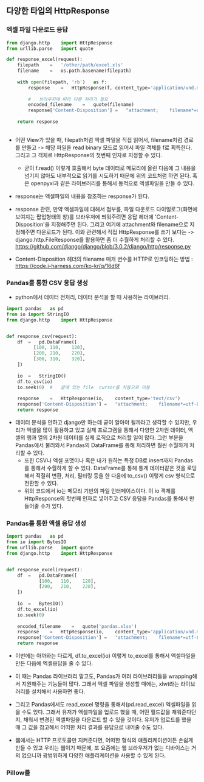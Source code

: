 ## 다양한 타입의 HttpResponse


### 엑셀 파일 다운로드 응답
```python
from django.http	import HttpResponse
from urllib.parse	import quote

def response_excel(request):
    filepath	=	'/other/path/excel.xls'
    filename	=	os.path.basename(filepath)
    
    with open(filepath,	'rb')	as f:
        response	=	HttpResponse(f,	content_type='application/vnd.ms-excel')
        
        #	브라우저에 따라 다른 처리가 필요
        encoded_filename	=	quote(filename)
        response['Content-Disposition']	=	"attachment;	filename*=utf-8''{}".format(encoded_filename)
   
    return response
    
```

- 어떤 View가 있을 때, filepath처럼 엑셀 파일을 직접 읽어서, filename처럼 경로를 만들고 -> 해당 파일을 read binary 모드로 읽어서 파일 객체를 f로 획득한다. 그리고 그 객체르 HttpResponse의 첫번째 
  인자로 지정할 수 있다.
  - 굳이 f.read() 이렇게 호출해서 byte 데이터로 메모리에 올린 다음에 그 내용을 넘기지 않아도 내부적으로 읽기를 시도하기 때문에 위의 코드처럼 하면 된다. 혹은 openpyxl과 같은 라이브러리를 통해서 동적으로
    엑셀파일을 만들 수 있다.
    
- response는 엑셀파일의 내용을 참조하는 response가 된다. 
- response 관련, 만약 엑셀파일에 대해서 첨부를, 파일 다운로드 다이얼로그(화면에 보여지는 팝업형태의 창)를 브라우저에 띄워주려면 응답 헤더에 'Content-Disposition'을 지정해주면 된다. 그리고 여기에 
  attachment와 filename으로 지정해주면 다운로드가 된다. 이와 관련해서 직접 HttpResponse를 쓰기 보다는 -> django.http.FileResponse를 활용하면 좀 더 수월하게 처리할 수 있다. https://github.com/django/django/blob/3.0.2/django/http/response.py 

- Content-Disposition 헤더의 filename 매개 변수를 HTTP로 인코딩하는 방법 : https://code.i-harness.com/ko-kr/q/16d6f


### Pandas를 통한 CSV 응답 생성
- python에서 데이터 전처리, 데이터 분석을 할 때 사용하는 라이브러리.

```python
import pandas	as pd
from io	import StringIO
from django.http	import HttpResponse


def response_csv(request):
    df	=	pd.DataFrame([
          [100,	110,	120],
          [200,	210,	220],
          [300,	310,	320],
    ])
    
    io	=	StringIO()
    df.to_csv(io)
    io.seek(0)	#	끝에 있는 file	cursor를 처음으로 이동
    
    response	=	HttpResponse(io,	content_type='text/csv')
    response['Content-Disposition']	=	"attachment;	filename*=utf-8''{}".format(encoded_filename)
    return response

```

- 데이터 분석을 안하고 django만 하는데 굳이 알아야 될까라고 생각할 수 있지만, 우리가 엑셀을 많이 활용하고 있고 실제 프로그램을 통해서 다양한 2차원 데이터, 엑셀의 행과 열의 2차원 데이터를 실제 로직으로 처리할
  일이 많다. 그런 부분을 Pandas에서 불러와서 Pandas의 DataFrame를 통해 처리하면 훨씬 수월하게 처리할 수 있다.
  - 또한 CSV나 엑셀 포맷이나 혹은 내가 원하는 특정 DB로 insert까지 Pandas를 통해서 수월하게 할 수 있다. DataFrame를 통해 통계 데이터같은 것을 로딩해서 적절히 변환, 처리, 필터링 등을 한 다음에 to_csv() 이렇게 csv 형식으로 전환할 수 있다.
  - 위의 코드에서 io는 메모리 기반의 파일 인터페이스이다. 이 io 객체를 HttpResponse의 첫번째 인자로 넣어주고 CSV 응답을 Pandas를 통해서 만들어줄 수가 있다.


### Pandas를 통한 엑셀 응답 생성
```python
import pandas	as pd
from io	import BytesIO
from urllib.parse	import quote
from django.http	import HttpResponse


def response_excel(request):
    df	=	pd.DataFrame([
            [100,	110,	120],
            [200,	210,	220],
    ])
    
    io	=	BytesIO()
    df.to_excel(io)
    io.seek(0)
    
    encoded_filename	=	quote('pandas.xlsx')
    response	=	HttpResponse(io,	content_type='application/vnd.ms-excel')
    response['Content-Disposition']	=	"attachment;	filename*=utf-8''{}".format(encoded_filename)
    return response

```

- 이번에는 아까와는 다르게, df.to_excel(io) 이렇게 to_excel를 통해서 엑셀파일을 만든 다음에 엑셀응답을 줄 수 있다.
- 이 때는 Pandas 라이브러리 말고도, Pandas가 여러 라이브러리들을 wrapping해서 지원해주는 기능들이 많다. 그래서 엑셀 파일을 생성할 때에는, xlwt라는 라이브러리를 설치해서 사용하면 좋다.
- 그리고 Pandas에서도 read_excel 명령을 통해서(pd.read_excel) 엑셀파일을 읽을 수도 있다. 그래서 유저가 엑셀파일을 업로드 했을 때, 어떤 필드값을 채워준다던지, 채워서 변경된 엑셀파일을 다운로드 할 수 있을 것이다. 유저가 업로드를 했을 때 그 값을 참고해서 어떠한 처리 결과를 응답으로 내어줄 수도 있다. 

- 웹에서는 HTTP 프로토콜만 지켜준다면, 어떠한 형식의 애플리케이션이든 손쉽게 만들 수 있고 우리는 웹이기 때문에, 또 요즘에는 웹 브라우저가 없는 디바이스는 거의 없으니까 광범위하게 다양한 애플리케이션을 사용할 수 있게 된다.


### Pillow를 
